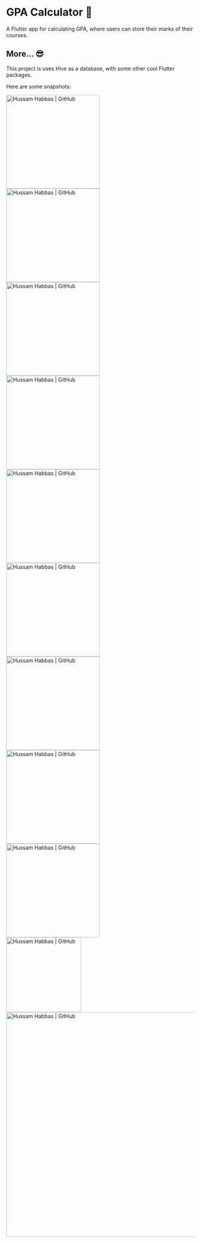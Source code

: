 # GPA Calculator 🧮

A Flutter app for calculating GPA, where users can store their marks of their courses.


## More... 😎

This project is uses Hive as a database, with some other cool Flutter packages. 

Here are some snapshots: 

<img align="center" alt="Hussam Habbas | GitHub" width="250px" src="/screenshots/1.png?raw=true alt=media" /> &emsp; <img align="center" alt="Hussam Habbas | GitHub" width="250px" src="/screenshots/2.png?raw=true alt=media" />
<br>
<img align="center" alt="Hussam Habbas | GitHub" width="250px" src="/screenshots/3.png?raw=true alt=media" /> &emsp; <img align="center" alt="Hussam Habbas | GitHub" width="250px" src="/screenshots/4.png?raw=true alt=media" />
<br>
<img align="center" alt="Hussam Habbas | GitHub" width="250px" src="/screenshots/5.png?raw=true alt=media" /> &emsp; <img align="center" alt="Hussam Habbas | GitHub" width="250px" src="/screenshots/6.png?raw=true alt=media" />
<br>
<img align="center" alt="Hussam Habbas | GitHub" width="250px" src="/screenshots/9.png?raw=true alt=media" /> &emsp; <img align="center" alt="Hussam Habbas | GitHub" width="250px" src="/screenshots/8.png?raw=true alt=media" />
<br>
<img align="center" alt="Hussam Habbas | GitHub" width="250px" src="/screenshots/10.png?raw=true alt=media" />
<br>
<img align="center" alt="Hussam Habbas | GitHub" height="200px" src="/screenshots/7.png?raw=true alt=media" />
<br>
<img align="center" alt="Hussam Habbas | GitHub" width="600px" src="/screenshots/11.png?raw=true alt=media" />
